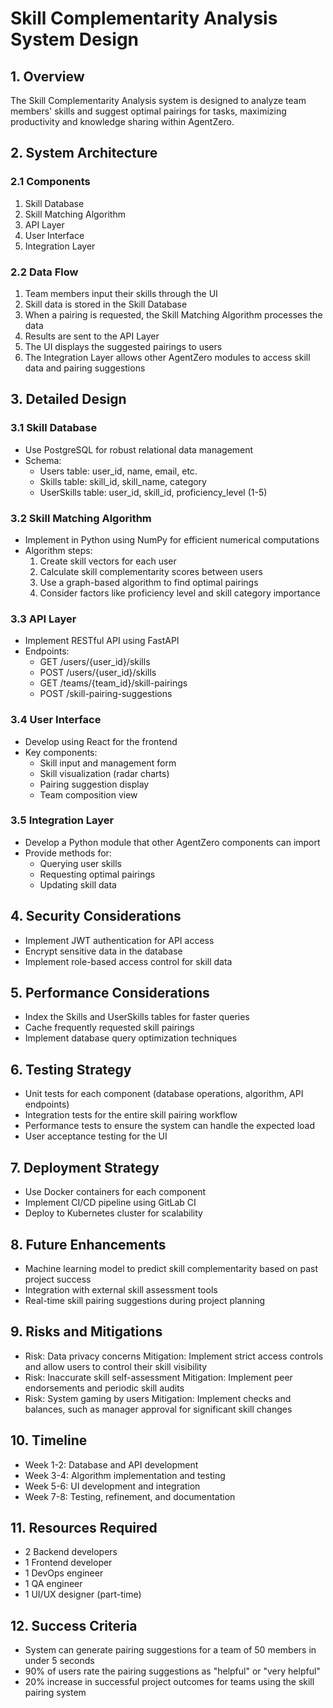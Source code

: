 # Skill Complementarity Analysis System Design

## 1. Overview
The Skill Complementarity Analysis system is designed to analyze team members' skills and suggest optimal pairings for tasks, maximizing productivity and knowledge sharing within AgentZero.

## 2. System Architecture

### 2.1 Components
1. Skill Database
2. Skill Matching Algorithm
3. API Layer
4. User Interface
5. Integration Layer

### 2.2 Data Flow
1. Team members input their skills through the UI
2. Skill data is stored in the Skill Database
3. When a pairing is requested, the Skill Matching Algorithm processes the data
4. Results are sent to the API Layer
5. The UI displays the suggested pairings to users
6. The Integration Layer allows other AgentZero modules to access skill data and pairing suggestions

## 3. Detailed Design

### 3.1 Skill Database
- Use PostgreSQL for robust relational data management
- Schema:
  - Users table: user_id, name, email, etc.
  - Skills table: skill_id, skill_name, category
  - UserSkills table: user_id, skill_id, proficiency_level (1-5)

### 3.2 Skill Matching Algorithm
- Implement in Python using NumPy for efficient numerical computations
- Algorithm steps:
  1. Create skill vectors for each user
  2. Calculate skill complementarity scores between users
  3. Use a graph-based algorithm to find optimal pairings
  4. Consider factors like proficiency level and skill category importance

### 3.3 API Layer
- Implement RESTful API using FastAPI
- Endpoints:
  - GET /users/{user_id}/skills
  - POST /users/{user_id}/skills
  - GET /teams/{team_id}/skill-pairings
  - POST /skill-pairing-suggestions

### 3.4 User Interface
- Develop using React for the frontend
- Key components:
  - Skill input and management form
  - Skill visualization (radar charts)
  - Pairing suggestion display
  - Team composition view

### 3.5 Integration Layer
- Develop a Python module that other AgentZero components can import
- Provide methods for:
  - Querying user skills
  - Requesting optimal pairings
  - Updating skill data

## 4. Security Considerations
- Implement JWT authentication for API access
- Encrypt sensitive data in the database
- Implement role-based access control for skill data

## 5. Performance Considerations
- Index the Skills and UserSkills tables for faster queries
- Cache frequently requested skill pairings
- Implement database query optimization techniques

## 6. Testing Strategy
- Unit tests for each component (database operations, algorithm, API endpoints)
- Integration tests for the entire skill pairing workflow
- Performance tests to ensure the system can handle the expected load
- User acceptance testing for the UI

## 7. Deployment Strategy
- Use Docker containers for each component
- Implement CI/CD pipeline using GitLab CI
- Deploy to Kubernetes cluster for scalability

## 8. Future Enhancements
- Machine learning model to predict skill complementarity based on past project success
- Integration with external skill assessment tools
- Real-time skill pairing suggestions during project planning

## 9. Risks and Mitigations
- Risk: Data privacy concerns
  Mitigation: Implement strict access controls and allow users to control their skill visibility
- Risk: Inaccurate skill self-assessment
  Mitigation: Implement peer endorsements and periodic skill audits
- Risk: System gaming by users
  Mitigation: Implement checks and balances, such as manager approval for significant skill changes

## 10. Timeline
- Week 1-2: Database and API development
- Week 3-4: Algorithm implementation and testing
- Week 5-6: UI development and integration
- Week 7-8: Testing, refinement, and documentation

## 11. Resources Required
- 2 Backend developers
- 1 Frontend developer
- 1 DevOps engineer
- 1 QA engineer
- 1 UI/UX designer (part-time)

## 12. Success Criteria
- System can generate pairing suggestions for a team of 50 members in under 5 seconds
- 90% of users rate the pairing suggestions as "helpful" or "very helpful"
- 20% increase in successful project outcomes for teams using the skill pairing system